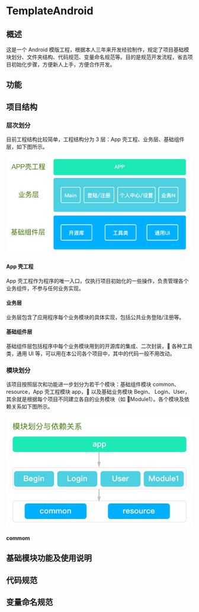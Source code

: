 # TemplateAndroid

## 概述

这是一个 Android 模版工程，根据本人三年来开发经验制作，规定了项目基础模块划分、文件夹结构、代码规范、变量命名规范等。目的是规范开发流程，省去项目初始化步骤，方便新人上手，方便合作开发。

## 功能

## 项目结构

### 层次划分

目前工程结构比较简单，工程结构分为 3 层：App 壳工程、业务层、基础组件层，如下图所示。

![](./readmeImage/image_layer.png)

#### App 壳工程

App 壳工程作为程序的唯一入口，仅执行项目初始化的一些操作，负责管理各个业务组件，不参与任何业务实现。

#### 业务层

业务层包含了应用程序每个业务模块的具体实现，包括公共业务登陆/注册等。

#### 基础组件层

基础组件层包括程序中每个业务模块用到的开源库的集成、二次封装， 各种工具类，通用 UI 等，可以用在本公司各个项目中，其中的代码一般不用改动。

### 模块划分

该项目按照层次和功能进一步划分为若干个模块：基础组件模块 common、resource，App 壳工程模块 app， 以及基础业务模块 Begin、 Login、User，其余就是根据每个项目不同建立各自的业务模块（如 Module1）。各个模块及依赖关系如下图所示。

![](./readmeImage/image_modules.png)

#### commom

## 基础模块功能及使用说明

## 代码规范

## 变量命名规范
